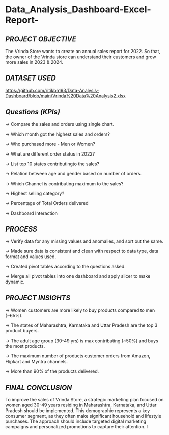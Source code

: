 # Data_Analysis_Dashboard-Excel-Report-

## *PROJECT OBJECTIVE*

The Vrinda Store wants to create an annual sales report for 2022. So that, the owner of the Vrinda store can understand their customers and grow more sales in 2023 & 2024.

## *DATASET USED*

https://github.com/ritikbh193/Data-Analysis-Dashboard/blob/main/Vrinda%20Data%20Analysis2.xlsx

## *Questions (KPIs)*

-> Compare the sales and orders using single chart.

-> Which month got the highest sales and orders?

-> Who purchased more - Men or Women?

-> What are different order status in 2022?

-> List top 10 states contributingto the sales?

-> Relation between age and gender based on number of orders.

-> Which Channel is contributing maximum to the sales?

-> Highest selling category?

-> Percentage of Total Orders delivered

-> Dashboard Interaction 

## *PROCESS*

-> Verify data for any missing values and anomalies, and sort out the same.

-> Made sure data is consistent and clean with respect to data type, data format and values used.

-> Created pivot tables according to the questions asked.

-> Merge all pivot tables into one dashboard and apply slicer to make dynamic.

## *PROJECT INSIGHTS*

-> Women customers are more likely to buy products compared to men (~65%).

-> The states of Maharashtra, Karnataka and Uttar Pradesh are the top 3 product buyers.

-> The adult age group (30-49 yrs) is max contributing (~50%) and buys the most products.

-> The maximum number of products customer orders from Amazon, Flipkart and Myntra channels.

-> More than 90% of the products delivered.

## *FINAL CONCLUSION*

To improve the sales of Vrinda Store, a strategic marketing plan focused on women aged 30-49 years residing in Maharashtra, Karnataka, and Uttar Pradesh should be implemented. This demographic represents a key consumer segment, as they often make significant household and lifestyle purchases. The approach should include targeted digital marketing campaigns and personalized promotions to capture their attention.
I 
